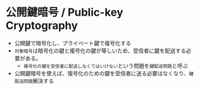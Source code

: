 # 公開鍵暗号 / Public-key Cryptography

- 公開鍵で暗号化し、プライベート鍵で複号化する
- `対象暗号`は暗号化の鍵と複号化の鍵が等しいため、受信者に鍵を配送する必要がある。
  - `複号化の鍵を受信者に配送しなくてはいけない`という問題を`鍵配送問題`と呼ぶ
- 公開鍵暗号を使えば、復号化のための鍵を受信者に送る必要はなくなり、`鍵配送問題`解決する


